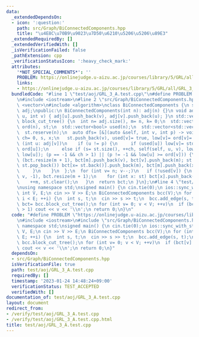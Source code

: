```yaml
---
data:
  _extendedDependsOn:
  - icon: ':question:'
    path: src/Graph/BiConnectedComponents.hpp
    title: "\u4E8C\u70B9\u9023\u7D50\u6210\u5206\u5206\u89E3"
  _extendedRequiredBy: []
  _extendedVerifiedWith: []
  _isVerificationFailed: false
  _pathExtension: cpp
  _verificationStatusIcon: ':heavy_check_mark:'
  attributes:
    '*NOT_SPECIAL_COMMENTS*': ''
    PROBLEM: https://onlinejudge.u-aizu.ac.jp/courses/library/5/GRL/all/GRL_3_A
    links:
    - https://onlinejudge.u-aizu.ac.jp/courses/library/5/GRL/all/GRL_3_A
  bundledCode: "#line 1 \"test/aoj/GRL_3_A.test.cpp\"\n#define PROBLEM \"https://onlinejudge.u-aizu.ac.jp/courses/library/5/GRL/all/GRL_3_A\"\
    \n#include <iostream>\n#line 2 \"src/Graph/BiConnectedComponents.hpp\"\n#include\
    \ <vector>\n#include <algorithm>\nclass BiConnectedComponents {\n std::vector<std::vector<int>>\
    \ adj;\npublic:\n BiConnectedComponents(int n): adj(n) {}\n void add_edge(int\
    \ u, int v) { adj[u].push_back(v), adj[v].push_back(u); }\n std::vector<std::vector<int>>\
    \ block_cut_tree() {\n  int n= adj.size(), m= n, k= 0;\n  std::vector<int> low(n),\
    \ ord(n), st;\n  std::vector<bool> used(n);\n  std::vector<std::vector<int>> bct;\n\
    \  st.reserve(n);\n  auto dfs= [&](auto &self, int v, int p) -> void {\n   int\
    \ ch= 0, s, x;\n   st.push_back(v), used[v]= true, low[v]= ord[v]= k++;\n   for\
    \ (int u: adj[v])\n    if (u != p) {\n     if (used[u]) low[v]= std::min(low[v],\
    \ ord[u]);\n     else if (s= st.size(), ++ch, self(self, u, v), low[v]= std::min(low[v],\
    \ low[u]); (p == -1 && ch > 1) || (p != -1 && low[u] >= ord[v])) {\n      for\
    \ (bct.resize(m + 1), bct[m].push_back(v), bct[v].push_back(m); st.size() > s;\
    \ st.pop_back()) bct[x= st.back()].push_back(m), bct[m].push_back(x);\n      ++m;\n\
    \     }\n    }\n  };\n  for (int v= n; v--;)\n   if (!used[v]) {\n    dfs(dfs,\
    \ v, -1), bct.resize(m + 1);\n    for (int x: st) bct[x].push_back(m), bct[m].push_back(x);\n\
    \    ++m, st.clear();\n   }\n  return bct;\n }\n};\n#line 4 \"test/aoj/GRL_3_A.test.cpp\"\
    \nusing namespace std;\nsigned main() {\n cin.tie(0);\n ios::sync_with_stdio(0);\n\
    \ int V, E;\n cin >> V >> E;\n BiConnectedComponents bcc(V);\n for (int i= 0;\
    \ i < E; ++i) {\n  int s, t;\n  cin >> s >> t;\n  bcc.add_edge(s, t);\n }\n auto\
    \ bct= bcc.block_cut_tree();\n for (int v= 0; v < V; ++v)\n  if (bct[v].size()\
    \ > 1) cout << v << '\\n';\n return 0;\n}\n"
  code: "#define PROBLEM \"https://onlinejudge.u-aizu.ac.jp/courses/library/5/GRL/all/GRL_3_A\"\
    \n#include <iostream>\n#include \"src/Graph/BiConnectedComponents.hpp\"\nusing\
    \ namespace std;\nsigned main() {\n cin.tie(0);\n ios::sync_with_stdio(0);\n int\
    \ V, E;\n cin >> V >> E;\n BiConnectedComponents bcc(V);\n for (int i= 0; i <\
    \ E; ++i) {\n  int s, t;\n  cin >> s >> t;\n  bcc.add_edge(s, t);\n }\n auto bct=\
    \ bcc.block_cut_tree();\n for (int v= 0; v < V; ++v)\n  if (bct[v].size() > 1)\
    \ cout << v << '\\n';\n return 0;\n}"
  dependsOn:
  - src/Graph/BiConnectedComponents.hpp
  isVerificationFile: true
  path: test/aoj/GRL_3_A.test.cpp
  requiredBy: []
  timestamp: '2023-01-24 14:48:24+09:00'
  verificationStatus: TEST_ACCEPTED
  verifiedWith: []
documentation_of: test/aoj/GRL_3_A.test.cpp
layout: document
redirect_from:
- /verify/test/aoj/GRL_3_A.test.cpp
- /verify/test/aoj/GRL_3_A.test.cpp.html
title: test/aoj/GRL_3_A.test.cpp
---
```

